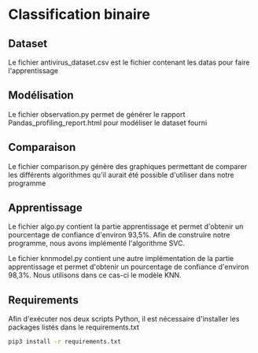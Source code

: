# Classification binaire

## Dataset

Le fichier antivirus_dataset.csv est le fichier contenant les datas pour faire l'apprentissage

## Modélisation

Le fichier observation.py permet de générer le rapport Pandas_profiling_report.html pour modéliser le dataset fourni

## Comparaison

Le fichier comparison.py génère des graphiques permettant de comparer les différents algorithmes qu'il aurait été 
possible d'utiliser dans notre programme

## Apprentissage

Le fichier algo.py contient la partie apprentissage et permet d'obtenir un pourcentage de confiance d'environ 93,5%.
Afin de construire notre programme, nous avons implémenté l'algorithme SVC.

Le fichier knnmodel.py contient une autre implémentation de la partie apprentissage et permet d'obtenir un pourcentage 
de confiance d'environ 98,3%.
Nous utilisons dans ce cas-ci le modèle KNN.

## Requirements

Afin d'exécuter nos deux scripts Python, il est nécessaire d'installer les packages listés dans le requirements.txt
```bash
pip3 install -r requirements.txt
```


